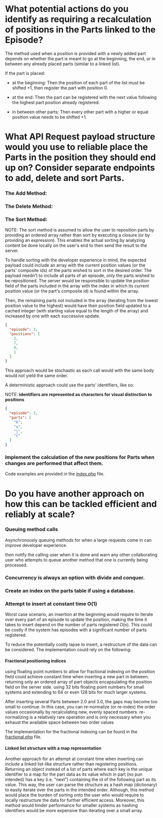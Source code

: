 # What potential actions do you identify as requiring a recalculation of positions in the Parts linked to the Episode?

The method used when a position is provided with a newly added part depends on whether the part is meant to go at the beginning, the end, or in between any already placed parts (similar to a linked list).

If the part is placed:

* at the beginning: Then the position of each part of the list must be shifted +1, then register the part with position 0.

* at the end: Then the part can be registered with the next value following the highest part position already registered.

* in between other parts: Then every other part with a higher or equal position value needs to be shifted +1.

# What API Request payload structure would you use to reliable place the Parts in the position they should end up on? Consider separate endpoints to add, delete and sort Parts.

### The Add Method:

### The Delete Method:

### The Sort Method:

NOTE: The sort method is assumed to allow the user to reposition parts by providing an ordered array rather than sort by executing a closure (or by providing an expression). This enables the actual sorting by analyzing content be done locally on the user's end to then send the result to the server.

To handle sorting with the developer experience in mind, the expected payload could include an array with the current position values (or the parts' composite ids) of the parts wished to sort in the desired order. The payload needn't to include all parts of an episode, only the parts wished to be repositioned. The server would be responsible to update the position field of the parts included in the array with the index in which its current position value (or the part's composite id) is found within the array.

Then, the remaining parts not included in the array (iterating from the lowest position value to the highest) would have their position field updated to a cached integer (with starting value equal to the length of the array) and increased by one with each successive update.

```JSON
{
  "episode": 3,
  "positions": [
    2,
    7,
    0,
    1
  ]
}
```

This approach would be stochastic as each call would with the same body would not yield the same order.

A deterministic approach could use the parts' identifiers, like so:

NOTE: __identifiers are represented as characters for visual distinction to positions__
```JSON
{
  "episode": 3,
  "parts": [
    "k",
    "a",
    "j",
    "c"
  ]
}
```

### Implement the calculation of the new positions for Parts when changes are performed that affect them.

Code examples are provided in the [index.php](./index.php) file.

# Do you have another approach on how this can be tackled efficient and reliably at scale?

### Queuing method calls 

Asynchronously queuing methods for when a large requests come in can improve developer experience. 

then notify the calling user when it is done and warn any other collaborating user who attempts to queue another method that one is currently being processed.

### Concurrency is always an option with divide and conquer.

### Create an index on the parts table if using a database.

### Attempt to insert at constant time O(1)

Worst case scenario, an insertion at the beginning would require to iterate over every part of an episode to update the position, making the time it takes to insert depend on the number of parts registered O(n). This could be costly if the system has episodes with a significant number of parts registered.

To reduce the potentially costly lapse to insert, a restructure of the data can be considered. The implementation could rely on the following:

#### Fractional positioning indices

using floating point numbers to allow for fractional indexing on the position field could achieve constant time when inserting a new part in between. returning only an ordered array of part objects encapsulating the position field on the server side. using 32 bits floating point numbers for small systems and extending to 64 or even 128 bits for much larger systems.

After inserting several Parts between 2.0 and 3.0, the gaps may become too small to continue. In this case, you can re-normalize (or re-index) the order values occasionally by recalculating new, evenly spaced numbers.
re-normalizing is a relatively rare operation and is only necessary when you exhaust the available space between two order values

The implementation for the fractional indexing can be found in the [fractional.php](./fractional.php) file.

#### Linked list structure with a map representation

Another approach for an attempt at constant time when inserting can include a linked list-like structure rather than registering positions. Returning an object instead of a list of parts where each key is the unique identifier to a map for the part data as its value which in part (no pun intended) has a key (i.e. "next") containing the id of the following part as its value. This way, the user can parse the structure as a hash map (dictionary) to easily iterate over the parts in the intended order. Although, this method would place the burden of sorting onto the user who would require to locally restructure the data for further efficient access. Moreover, this method would hinder performance for smaller systems as hashing identifiers would be more expensive than iterating over a small array.
